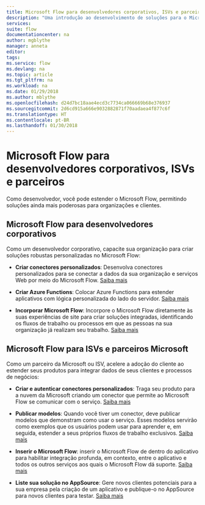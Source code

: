 ```yaml
---
title: Microsoft Flow para desenvolvedores corporativos, ISVs e parceiros | Microsoft Docs
description: "Uma introdução ao desenvolvimento de soluções para o Microsoft Flow."
services: 
suite: flow
documentationcenter: na
author: mgblythe
manager: anneta
editor: 
tags: 
ms.service: flow
ms.devlang: na
ms.topic: article
ms.tgt_pltfrm: na
ms.workload: na
ms.date: 01/29/2018
ms.author: mblythe
ms.openlocfilehash: d24d7bc18aae4ecd3c7734ca066669b68e376937
ms.sourcegitcommit: 2d6cd915a666e9032882871f70aadaea4f877c6f
ms.translationtype: HT
ms.contentlocale: pt-BR
ms.lasthandoff: 01/30/2018
---
```

# <a name="microsoft-flow-for-enterprise-developers-isvs-and-partners"></a>Microsoft Flow para desenvolvedores corporativos, ISVs e parceiros

Como desenvolvedor, você pode estender o Microsoft Flow, permitindo soluções ainda mais poderosas para organizações e clientes.

## <a name="microsoft-flow-for-enterprise-developers"></a>Microsoft Flow para desenvolvedores corporativos

Como um desenvolvedor corporativo, capacite sua organização para criar soluções robustas personalizadas no Microsoft Flow:

- **Criar conectores personalizados**: Desenvolva conectores personalizados para se conectar a dados da sua organização e serviços Web por meio do Microsoft Flow. [Saiba mais](https://docs.microsoft.com/connectors/custom-connectors/)

- **Criar Azure Functions**: Colocar Azure Functions para estender aplicativos com lógica personalizada do lado do servidor. [Saiba mais](https://docs.microsoft.com/azure/azure-functions/functions-flow-scenario)

- **Incorporar Microsoft Flow**: Incorpore o Microsoft Flow diretamente às suas experiências de site para criar soluções integradas, identificando os fluxos de trabalho ou processos em que as pessoas na sua organização já realizam seu trabalho. [Saiba mais](embed-flow-dev.md)

## <a name="microsoft-flow-for-isvs-and-microsoft-partners"></a>Microsoft Flow para ISVs e parceiros Microsoft

Como um parceiro da Microsoft ou ISV, acelere a adoção do cliente ao estender seus produtos para integrar dados de seus clientes e processos de negócios:

- **Criar e autenticar conectores personalizados**: Traga seu produto para a nuvem da Microsoft criando um conector que permite ao Microsoft Flow se comunicar com o serviço. [Saiba mais](https://docs.microsoft.com/connectors/custom-connectors/submit-certification)

- **Publicar modelos**: Quando você tiver um conector, deve publicar modelos que demonstram como usar o serviço. Esses modelos servirão como exemplos que os usuários podem usar para aprender e, em seguida, estender a seus próprios fluxos de trabalho exclusivos. [Saiba mais](publish-a-template.md)

- **Inserir o Microsoft Flow**: inserir o Microsoft Flow de dentro do aplicativo para habilitar integração profunda, em contexto, entre o aplicativo e todos os outros serviços aos quais o Microsoft Flow dá suporte. [Saiba mais](embed-flow-dev.md)

- **Liste sua solução no AppSource**: Gere novos clientes potenciais para a sua empresa pela criação de um aplicativo e publique-o no AppSource para novos clientes para testar. [Saiba mais](dev-appsource-test-drive.md)


